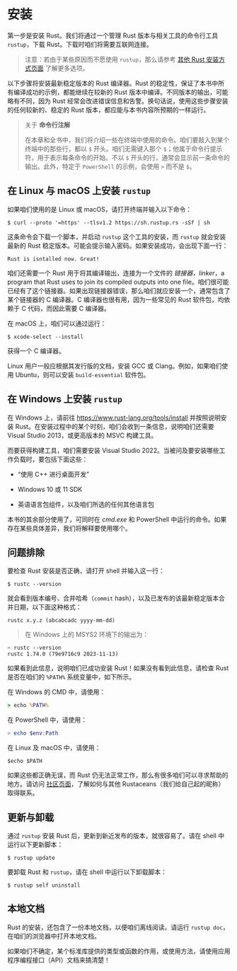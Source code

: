# 安装

第一步是安装 Rust。我们将通过一个管理 Rust 版本与相关工具的命令行工具 `rustup`，下载 Rust。下载时咱们将需要互联网连接。

> 注意：若由于某些原因而不愿使用 `rustup`，那么请参考 [其他 Rust 安装方式页面](https://forge.rust-lang.org/infra/other-installation-methods.html) 了解更多选项。

以下步骤将安装最新稳定版本的 Rust 编译器。Rust 的稳定性，保证了本书中所有编译成功的示例，都能继续在较新的 Rust 版本中编译。不同版本的输出，可能略有不同，因为 Rust 经常会改进错误信息和告警。换句话说，使用这些步骤安装的任何较新的、稳定的 Rust 版本，都应能与本书内容所预期的一样运行。


> 关于 **命令行注解**
>
> 在本章和全书中，我们将介绍一些在终端中使用的命令。咱们要敲入到某个终端中的那些行，都以 `$` 开头。咱们无需键入那个 `$`；他属于命令行提示符，用于表示每条命令的开始。不以 `$` 开头的行，通常会显示前一条命令的输出。此外，特定于 `PowerShell` 的示例，会使用 `>` 而不是 `$`。


## 在 Linux 与 macOS 上安装 `rustup`


如果咱们使用的是 Linux 或 macOS，请打开终端并输入以下命令：


```console
$ curl --proto '=https' --tlsv1.2 https://sh.rustup.rs -sSf | sh
```

这条命令会下载一个脚本，并启动 `rustup` 这个工具的安装，而 `rustup` 就会安装最新的 Rust 稳定版本。可能会提示输入密码。如果安装成功，会出现下面一行：


```console
Rust is isntalled now. Great!
```

咱们还需要一个 Rust 用于将其编译输出，连接为一个文件的 *链接器，linker*，a program that Rust uses to join its compiled outputs into one file。咱们很可能已经有了这个链接器。如果出现链接器错误，那么咱们就应安装一个，通常包含了某个链接器的 C 编译器。C 编译器也很有用，因为一些常见的 Rust 软件包，均依赖于 C 代码，而因此需要 C 编译器。

在 macOS 上，咱们可以通过运行：


```console
$ xcode-select --install
```

获得一个 C 编译器。

Linux 用户一般应根据其发行版的文档，安装 GCC 或 Clang。例如，如果咱们使用 Ubuntu，则可以安装 `build-essential` 软件包。


## 在 Windows 上安装 `rustup`


在 Windows 上，请前往 https://www.rust-lang.org/tools/install 并按照说明安装 Rust。在安装过程中的某个时刻，咱们会收到一条信息，说明咱们还需要 Visual Studio 2013，或更高版本的 MSVC 构建工具。

而要获得构建工具，咱们需要安装 Visual Studio 2022。当被问及要安装哪些工作负载时，要包括下面这些：


- “使用 C++ 进行桌面开发”

- Windows 10 或 11 SDK

- 英语语言包组件，以及咱们所选的任何其他语言包


本书的其余部分使用了，可同时在 *cmd.exe* 和 PowerShell 中运行的命令。如果存在某些具体差异，我们将解释要使用哪个。


## 问题排除

要检查 Rust 安装是否正确，请打开 shell 并输入这一行：


```console
$ rustc --version
```

就会看到版本编号、合并哈希（`commit` hash），以及已发布的该最新稳定版本合并日期，以下面这种格式：

```console
rustc x.y.z (abcabcadc yyyy-mm-dd)
```

> 在 Windows 上的 MSYS2 环境下的输出为：

```console
~ rustc --version
rustc 1.74.0 (79e9716c9 2023-11-13)
```

如果看到此信息，说明咱们已成功安装 Rust！如果没有看到此信息，请检查 Rust 是否在咱们的 `%PATH%` 系统变量中，如下所示。

在 Windows 的 CMD 中，请使用：


```cmd
> echo %PATH%
```

在 PowerShell 中，请使用：

```powershell
> echo $env:Path
```

在 Linux 及 macOS 中，请使用：

```console
$echo $PATH
```

如果这些都正确无误，而 Rust 仍无法正常工作，那么有很多咱们可以寻求帮助的地方。请访问 [社区页面](https://www.rust-lang.org/community)，了解如何与其他 Rustaceans（我们给自己起的昵称）取得联系。

## 更新与卸载

通过 `rustup` 安装 Rust 后，更新到新近发布的版本，就很容易了。请在 shell 中运行以下更新脚本：


```console
$ rustup update
```

要卸载 Rust 和 `rustup`，请在 shell 中运行以下卸载脚本：


```console
$ rustup self uninstall
```

## 本地文档

Rust 的安装，还包含了一份本地文档，以便咱们离线阅读。请运行 `rustup doc`，在咱们的浏览器中打开本地文档。

如果咱们不确定，某个标准库提供的类型或函数的作用，或使用方法，请使用应用程序编程接口（API）文档来搞清楚！
